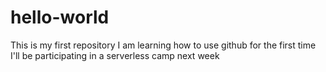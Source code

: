 # hello-world
This is my first repository
I am learning how to use github for the first time
I'll be participating in a serverless camp next week

